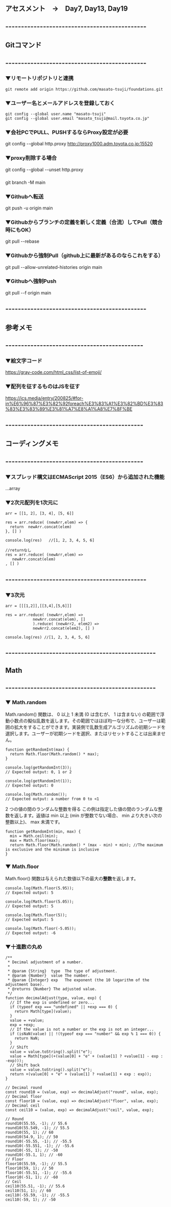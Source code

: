 
## アセスメント　→　Day7, Day13, Day19


## ---------------------------------------------
## Gitコマンド
## ---------------------------------------------

### ▼リモートリポジトリと連携
```
git remote add origin https://github.com/masato-tsuji/foundations.git
```

### ▼ユーザー名とメールアドレスを登録しておく
```
git config --global user.name "masato-tsuji"
git config --global user.email "masato_tsuji@mail.toyota.co.jp"
```

### ▼会社PCでPULL、PUSHするならProxy設定が必要
git config --global http.proxy http://proxy1000.adm.toyota.co.jp:15520

### ▼proxy削除する場合
git config --global --unset http.proxy


### 
git branch -M main  


### ▼Githubへ転送
git push -u origin main

### ▼Githubからブランチの定義を新しく定義（合流）してPull（競合時にもOK）
git pull --rebase


### ▼Githubから強制Pull（github上に最新があるのならこれをする）
git pull --allow-unrelated-histories  origin main


### ▼Githubへ強制Push
git pull --f  origin main


## ---------------------------------------------
## 参考メモ
## --------------------------------------------

### ▼絵文字コード
https://gray-code.com/html_css/list-of-emoji/

### ▼配列を征するものはJSを征す
https://ics.media/entry/200825/#for-in%E6%96%87%E3%82%92foreach%E3%83%A1%E3%82%BD%E3%83%83%E3%83%89%E3%81%A7%E8%A1%A8%E7%8F%BE


## --------------------------------------------
## コーディングメモ
## --------------------------------------------

### ▼スプレッド構文はECMAScript 2015（ES6）から追加された機能
...array

### ▼2次元配列を1次元に
````JS
arr = [[1, 2], [3, 4], [5, 6]]

res = arr.reduce( (newArr,elem) => {
  return  newArr.concat(elem)
}, [] )

console.log(res)   //[1, 2, 3, 4, 5, 6]

//returnなし
res = arr.reduce( (newArr,elem) => 
   newArr.concat(elem)
, [] )
````

## ---------------------------------------------
### ▼3次元
````JS
arr = [[[1,2]],[[3,4],[5,6]]]

res = arr.reduce( (newArr,elem) => 
            newArr.concat(elem), [] 
            ).reduce( (newArr2, elem2) => 
            newArr2.concat(elem2), [] )

console.log(res) //[1, 2, 3, 4, 5, 6]
````

## ------------------------------------------------
## Math
## ------------------------------------------------

### ▼ Math.random
Math.random() 関数は、 0 以上 1 未満 (0 は含むが、 1 は含まない) の範囲で浮動小数点の擬似乱数を返します。その範囲ではほぼ均一な分布で、ユーザーは範囲の拡大をすることができます。実装側で乱数生成アルゴリズムの初期シードを選択します。ユーザーが初期シードを選択、またはリセットすることは出来ません。
````JS
function getRandomInt(max) {
  return Math.floor(Math.random() * max);
}

console.log(getRandomInt(3));
// Expected output: 0, 1 or 2

console.log(getRandomInt(1));
// Expected output: 0

console.log(Math.random());
// Expected output: a number from 0 to <1
````

2 つの値の間のランダムな整数を得る
この例は指定した値の間のランダムな整数を返します。返値は min 以上 (min が整数でない場合、 min より大きい次の整数以上)、 max 未満です。

````JS
function getRandomInt(min, max) {
  min = Math.ceil(min);
  max = Math.floor(max);
  return Math.floor(Math.random() * (max - min) + min); //The maximum is exclusive and the minimum is inclusive
}
````

### ▼ Math.floor
Math.floor() 関数は与えられた数値以下の最大の**整数**を返します。
````JS
console.log(Math.floor(5.95));
// Expected output: 5

console.log(Math.floor(5.05));
// Expected output: 5

console.log(Math.floor(5));
// Expected output: 5

console.log(Math.floor(-5.05));
// Expected output: -6

````






### ▼十進数の丸め
````JS
/**
 * Decimal adjustment of a number.
 *
 * @param {String}  type  The type of adjustment.
 * @param {Number}  value The number.
 * @param {Integer} exp   The exponent (the 10 logarithm of the adjustment base).
 * @returns {Number} The adjusted value.
 */
function decimalAdjust(type, value, exp) {
  // If the exp is undefined or zero...
  if (typeof exp === "undefined" || +exp === 0) {
    return Math[type](value);
  }
  value = +value;
  exp = +exp;
  // If the value is not a number or the exp is not an integer...
  if (isNaN(value) || !(typeof exp === "number" && exp % 1 === 0)) {
    return NaN;
  }
  // Shift
  value = value.toString().split("e");
  value = Math[type](+(value[0] + "e" + (value[1] ? +value[1] - exp : -exp)));
  // Shift back
  value = value.toString().split("e");
  return +(value[0] + "e" + (value[1] ? +value[1] + exp : exp));
}

// Decimal round
const round10 = (value, exp) => decimalAdjust("round", value, exp);
// Decimal floor
const floor10 = (value, exp) => decimalAdjust("floor", value, exp);
// Decimal ceil
const ceil10 = (value, exp) => decimalAdjust("ceil", value, exp);

// Round
round10(55.55, -1); // 55.6
round10(55.549, -1); // 55.5
round10(55, 1); // 60
round10(54.9, 1); // 50
round10(-55.55, -1); // -55.5
round10(-55.551, -1); // -55.6
round10(-55, 1); // -50
round10(-55.1, 1); // -60
// Floor
floor10(55.59, -1); // 55.5
floor10(59, 1); // 50
floor10(-55.51, -1); // -55.6
floor10(-51, 1); // -60
// Ceil
ceil10(55.51, -1); // 55.6
ceil10(51, 1); // 60
ceil10(-55.59, -1); // -55.5
ceil10(-59, 1); // -50
````
